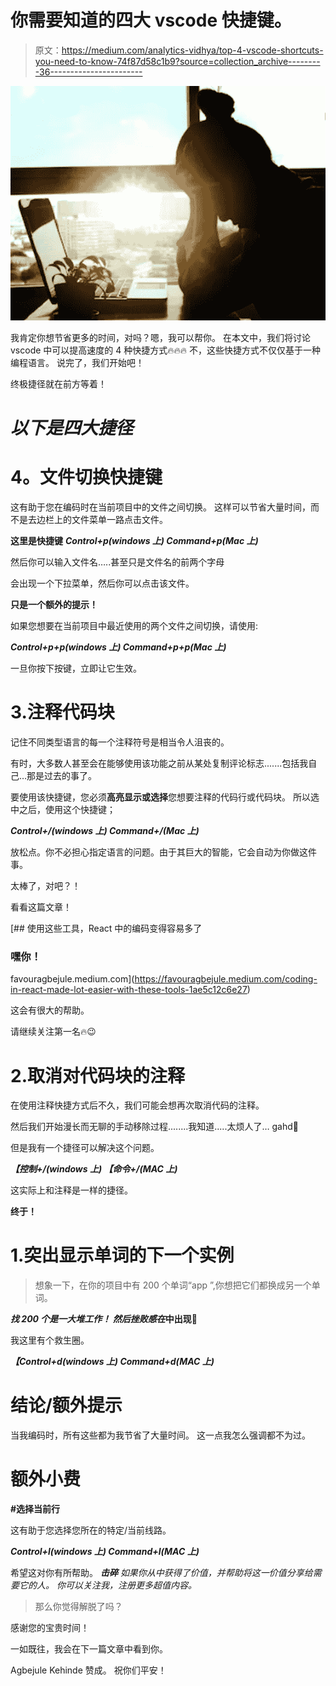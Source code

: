 # 你需要知道的四大 vscode 快捷键。

> 原文：<https://medium.com/analytics-vidhya/top-4-vscode-shortcuts-you-need-to-know-74f87d58c1b9?source=collection_archive---------36----------------------->

![](img/96c5fe40f174155b097dc34efefb9f81.png)

我肯定你想节省更多的时间，对吗？嗯，我可以帮你。
在本文中，我们将讨论 vscode 中可以提高速度的 4 种快捷方式🔥🔥🔥
不，这些快捷方式不仅仅基于一种编程语言。
说完了，我们开始吧！

终极捷径就在前方等着！

# *以下是四大捷径*

# **4。文件切换快捷键**

这有助于您在编码时在当前项目中的文件之间切换。
这样可以节省大量时间，而不是去边栏上的文件菜单一路点击文件。

**这里是快捷键**
***Control+p(windows 上)
Command+p(Mac 上)***

然后你可以输入文件名…..甚至只是文件名的前两个字母

会出现一个下拉菜单，然后你可以点击该文件。

**只是一个额外的提示！**

如果您想要在当前项目中最近使用的两个文件之间切换，请使用:

***Control+p+p(windows 上)
Command+p+p(Mac 上)***

一旦你按下按键，立即让它生效。

# 3.注释代码块

记住不同类型语言的每一个注释符号是相当令人沮丧的。

有时，大多数人甚至会在能够使用该功能之前从某处复制评论标志.......包括我自己…那是过去的事了。

要使用该快捷键，您必须**高亮显示或选择**您想要注释的代码行或代码块。
所以选中之后，使用这个快捷键；

***Control+/(windows 上)
Command+/(Mac 上)***

放松点。你不必担心指定语言的问题。由于其巨大的智能，它会自动为你做这件事。

太棒了，对吧？！

看看这篇文章！

[](https://favouragbejule.medium.com/coding-in-react-made-lot-easier-with-these-tools-1ae5c12c6e27) [## 使用这些工具，React 中的编码变得容易多了

### 嘿你！

favouragbejule.medium.com](https://favouragbejule.medium.com/coding-in-react-made-lot-easier-with-these-tools-1ae5c12c6e27) 

这会有很大的帮助。

请继续关注第一名🔥😉

# 2.取消对代码块的注释

在使用注释快捷方式后不久，我们可能会想再次取消代码的注释。

然后我们开始漫长而无聊的手动移除过程........我知道.....太烦人了… gahd😤

但是我有一个捷径可以解决这个问题。

***【控制+/(windows 上)
【命令+/(MAC 上)***

这实际上和注释是一样的捷径。

**终于！**

# 1.突出显示单词的下一个实例

> 想象一下，在你的项目中有 200 个单词“app ”,你想把它们都换成另一个单词。

***找 200 个是一大堆工作！
然后挫败感在*中出现😬**

我这里有个救生圈。

***【Control+d(windows 上)
Command+d(MAC 上)***

# 结论/额外提示

当我编码时，所有这些都为我节省了大量时间。
这一点我怎么强调都不为过。

# 额外小费

**#选择当前行**

这有助于您选择您所在的特定/当前线路。

***Control+l(windows 上)
Command+l(MAC 上)***

希望这对你有所帮助。
***击碎*** *如果你从中获得了价值，并帮助将这一价值分享给需要它的人。
你可以关注我，注册更多超值内容。*

> 那么你觉得解脱了吗？

感谢您的宝贵时间！

一如既往，我会在下一篇文章中看到你。

Agbejule Kehinde 赞成。
祝你们平安！